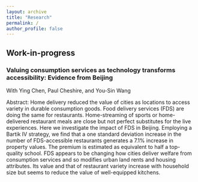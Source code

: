```yaml
---
layout: archive
title: "Research"
permalink: /
author_profile: false
---
```


## Work-in-progress
### Valuing consumption services as technology transforms accessibility: Evidence from Beijing
With Ying Chen, Paul Cheshire, and You-Sin Wang

Abstract: Home delivery reduced the value of cities as locations to access variety in durable consumption goods. Food delivery services (FDS) are doing the same for restaurants. Home-streaming of sports or home-delivered restaurant meals are close but not perfect substitutes for the live experiences. Here we investigate the impact of FDS in Beijing. Employing a Bartik IV strategy, we find that a one standard deviation increase in the number of FDS-accessible restaurants generates a 7.1% increase in property values. The premium is estimated as equivalent to half a top-quality school. FDS appears to be changing how cities deliver welfare from consumption services and so modifies urban land rents and housing attributes. Its value and that of restaurant variety increase with household size but seems to reduce the value of well-equipped kitchens.
